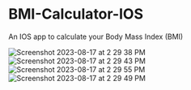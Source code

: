 # BMI-Calculator-IOS
An IOS app to calculate your Body Mass Index (BMI)


![Screenshot 2023-08-17 at 2 29 38 PM](https://github.com/MX0416/BMI-Calculator-IOS/assets/105813951/211b1f72-95eb-4019-9eb0-ffa46622d156)
![Screenshot 2023-08-17 at 2 29 43 PM](https://github.com/MX0416/BMI-Calculator-IOS/assets/105813951/1451e340-3dcc-430e-a874-3313380022b8)
![Screenshot 2023-08-17 at 2 29 55 PM](https://github.com/MX0416/BMI-Calculator-IOS/assets/105813951/96886ecd-afc3-4a54-9953-4b619c6672b7)
![Screenshot 2023-08-17 at 2 29 49 PM](https://github.com/MX0416/BMI-Calculator-IOS/assets/105813951/3ba4b3b3-228e-4c79-9b5c-c8f105fddddd)
